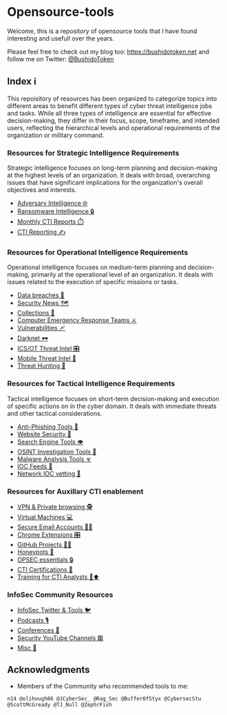 # Opensource-tools

Welcome, this is a repository of opensource tools that I have found interesting and usefull over the years.

Please feel free to check out my blog too: https://bushidotoken.net and follow me on Twitter: [@BushidoToken](https://twitter.com/BushidoToken)

## Index ℹ️
This repoisitory of resources has been organized to categorize topics into different areas to benefit different types of cyber threat intelligence jobs and tasks. While all three types of intelligence are essential for effective decision-making, they differ in their focus, scope, timeframe, and intended users, reflecting the hierarchical levels and operational requirements of the organization or military command.

### Resources for Strategic Intelligence Requirements
Strategic intelligence focuses on long-term planning and decision-making at the highest levels of an organization. It deals with broad, overarching issues that have significant implications for the organization's overall objectives and interests.
- [Adversary Intelligence 🌐](https://github.com/BushidoUK/Open-source-tools-for-CTI/blob/master/Adversary%20Intelligence.md)
- [Ransomware Intelligence 🔒](https://github.com/BushidoUK/Open-source-tools-for-CTI/blob/master/RansomwareIntel.md)
- [Monthly CTI Reports ⏱️](https://github.com/BushidoUK/Open-source-tools-for-CTI/blob/master/Monthly_CTI_Reports.md)
- [CTI Reporting ✍️](https://github.com/BushidoUK/Open-source-tools-for-CTI/blob/master/CTI_Reporting.md)

### Resources for Operational Intelligence Requirements
Operational intelligence focuses on medium-term planning and decision-making, primarily at the operational level of an organization. It deals with issues related to the execution of specific missions or tasks.
- [Data breaches 🚦](https://github.com/BushidoUK/Opensource-tools/blob/master/Data%20breaches.md)
- [Security News 🗺️](https://github.com/BushidoUK/Opensource-tools/blob/master/SecurityNews.md)
- [Collections 📑](https://github.com/BushidoUK/Opensource-tools/blob/master/Collections.md)
- [Computer Emergency Response Teams ⚔️](https://github.com/BushidoUK/Opensource-tools/blob/master/CERTs.md)
- [Vulnerabilities 🩹](https://github.com/BushidoUK/Opensource-tools/blob/master/Vulnerabilities.md)
- [Darknet 🕶](https://github.com/BushidoUK/Open-source-tools-for-CTI/blob/master/Darknet.md)
- [ICS/OT Threat Intel 🎛️](https://github.com/BushidoUK/Open-source-tools-for-CTI/blob/master/ICS-OT.md)
- [Mobile Threat Intel 📱](https://github.com/BushidoUK/Open-source-tools-for-CTI/blob/master/Mobile.md)
- [Threat Hunting 🐾](https://github.com/BushidoUK/Open-source-tools-for-CTI/blob/master/ThreatHunting.md)

### Resources for Tactical Intelligence Requirements
Tactical intelligence focuses on short-term decision-making and execution of specific actions on in the cyber domain. It deals with immediate threats and other tactical considerations.
- [Anti-Phishing Tools 🎣](https://github.com/BushidoUK/Opensource-tools/blob/master/Anti-Phishing%20Tools.md)
- [Website Security 🔐](https://github.com/BushidoUK/Opensource-tools/blob/master/Website%20Security.md)
- [Search Engine Tools 👁️‍](https://github.com/BushidoUK/Opensource-tools/blob/master/Search%20Engine%20Tools.md)
- [OSINT Investigation Tools 🔎](https://github.com/BushidoUK/Opensource-tools/blob/master/OSINT%20Investigation%20Tools.md)
- [Malware Analysis Tools ☣](https://github.com/BushidoUK/Opensource-tools/blob/master/Malware%20analysis.md)
- [IOC Feeds 🎱](https://github.com/BushidoUK/Open-source-tools-for-CTI/blob/master/IOCs%20Feeds.md)
- [Network IOC vetting 🚨](https://github.com/BushidoUK/Open-source-tools-for-CTI/blob/master/IOC-vetting.md)

### Resources for Auxillary CTI enablement
- [VPN & Private browsing 🕵️](https://github.com/BushidoUK/Opensource-tools/blob/master/VPN%20%26%20Private%20browsing.md)
- [Virtual Machines 💻](https://github.com/BushidoUK/Opensource-tools/blob/master/VirtualMachine.md)
- [Secure Email Accounts 📧🔐](https://github.com/BushidoUK/Opensource-tools/blob/master/Secure%20Email.md)
- [Chrome Extensions 🎛](https://github.com/BushidoUK/Opensource-tools/blob/master/Chrome%20Extensions.md)
- [GitHub Projects 👨‍💻](https://github.com/BushidoUK/Opensource-tools/blob/master/Github%20Projects.md)
- [Honeypots 🍯](https://github.com/BushidoUK/Opensource-tools/blob/master/Honeypots.md)
- [OPSEC essentials 🔒](https://github.com/BushidoUK/Open-source-tools-for-CTI/blob/master/OPSEC%20essentials.md)
- [CTI Certifications 📜](https://github.com/BushidoUK/Open-source-tools-for-CTI/blob/master/Certifications.md)
- [Training for CTI Analysts 🧠⬆️](https://github.com/BushidoUK/Open-source-tools-for-CTI/blob/master/Training.md)

### InfoSec Community Resources
- [InfoSec Twitter & Tools 🐦](https://github.com/BushidoUK/Opensource-tools/blob/master/InfoSecTwitter.md)
- [Podcasts 🎙️](https://github.com/BushidoUK/Opensource-tools/blob/master/Podcasts.md)
- [Conferences 🎤](https://github.com/BushidoUK/Opensource-tools/blob/master/Conferences.md)
- [Security YouTube Channels 🟥](https://github.com/BushidoUK/Opensource-tools/blob/master/Security%20YouTube%20channels.md)
- [Misc :small_blue_diamond:](https://github.com/BushidoUK/Opensource-tools/blob/master/Misc.md)

## Acknowledgments
- Members of the Community who recommended tools to me:
```
n14 @olihough86 @JCyberSec_ @Rag_Sec @BufferOfStyx @CybersecStu @ScottMcGready @TJ_Null @ZephrFish
```
